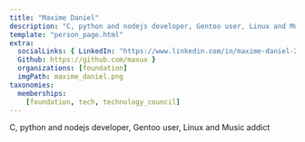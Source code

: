 ```yaml
---
title: "Maxime Daniel"
description: "C, python and nodejs developer, Gentoo user, Linux and Music addict"
template: "person_page.html"
extra:
  socialLinks: { LinkedIn: "https://www.linkedin.com/in/maxime-daniel-29bb8055/",
  Github: https://github.com/maxux }
  organizations: [foundation]
  imgPath: maxime_daniel.png
taxonomies:
  memberships:
    [foundation, tech, technology_council]
---
```


C, python and nodejs developer, Gentoo user, Linux and Music addict
